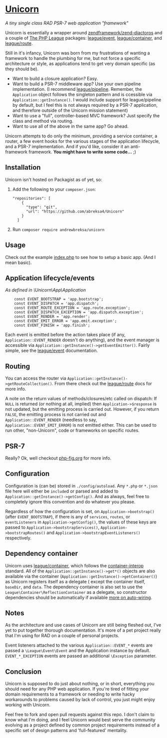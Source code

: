 # [Unicorn](https://github.com/abreksa4/Unicorn)
_A tiny single class RAD PSR-7 web application "framework"_

Unicorn is essentially a wrapper around [zendframework/zend-diactoros](https://github.com/zendframework/zend-diactoros) and a couple of [The PHP League](https://thephpleague.com/) packages: [league/event](http://event.thephpleague.com/2.0/), [league/container](http://container.thephpleague.com/), and [league/route](http://route.thephpleague.com/).

Still in it's infancy, Unicorn was born from my frustrations of wanting a framework to handle the plumbing for me, but not force a specific architecture or style, as applications tend to get very domain specific (as they should be).

- Want to build a closure application? Easy. 
- Want to build a PSR-7 middleware app? Use your own pipeline implementation. (I recommend 
[league/pipeline](http://pipeline.thephpleague.com/). Remember, the `Application` object follows the singleton pattern and is ccessible via `Application::getInstance()`. I would include support for league/pipeline by default, but I feel this is not always required by a PSR-7 application, and therefore outside of the Unicorn mission statement)
- Want to use a "full", controller-based MVC framework? Just specify the class and method via routing.
- Want to use all of the above in the same app? Go ahead. 

Unicorn attempts to do only the minimum, providing a service container, a router, a few event hooks for the various stages of the application lifecycle, and a PSR-7 implementation. And if you'd like, consider it an anti-framework framework. **You might have to write some code...** ;)

## Installation
Unicorn isn't hosted on Packagist as of yet, so:

1. Add the following to your `composer.json`:
	```
	"repositories": [
        {
          "type": "git",
          "url": "https://github.com/abreksa4/Unicorn"
        }
      ]
    ```

2. Run `composer require andrewbreksa/unicorn`
      
## Usage
Check out the example [index.php](https://github.com/abreksa4/Unicorn/blob/master/public/index.php) to see how to setup a basic app. (And I mean basic).

## Application lifecycle/events
_As defined in \Unicorn\App\Application_

```
	const EVENT_BOOTSTRAP = 'app.bootstrap';
	const EVENT_DISPATCH = 'app.dispatch';
	const EVENT_ROUTE_EXCEPTION = 'app.route.exception';
	const EVENT_DISPATCH_EXCEPTION = 'app.dispatch.exception';
	const EVENT_RENDER = 'app.render';
	const EVENT_EMIT_ERROR = 'app.emit.exception';
	const EVENT_FINISH = 'app.finish';
```

Each event is emitted before the action takes place (if any, `Application::EVENT_RENDER` doesn't do anything), and the event manager is accessible via `Application::getInstance()->getEventEmitter()`. Fairly simple, see the [league/event](http://event.thephpleague.com/2.0/) documentation.

## Routing
You can access the router via `Application::getInstance()->getRouteCollection()`. From there check out the [league/route](http://route.thephpleague.com/) docs for more info. 

A note on the return values of methods/closures/etc called on dispatch: If `NULL` is returned (or nothing at all, implied) then `Application->$response` is not updated, but the emitting process is carried out. However, if you return `FALSE`, the emitting process is not carried out and `Application::EVENT_RENDER` (needless to say, `Application::EVENT_EMIT_ERROR`) is not emitted either. This can be used to run other, "non-Unicorn", code or frameworks on specific routes.

## PSR-7
Really? Ok, well checkout [php-fig.org](http://www.php-fig.org/psr/psr-7/) for more info.

## Configuration
Configuration is (can be) stored in `./config/autoload`. Any `*.php` or `*.json` file here will either be `include`d or parsed and added to `Application::getInstance()->getConfig()`. And as always, feel free to completely ignore this convention and do whatever you please.

Regardless of how the configuration is set, on `Application->bootstrap()` (after `EVENT_BOOTSTRAP`), if there is any of `services`, `routes`, or `eventListeners` in `Application->getConfig()`, the values of these keys are passed to `Application->bootstrapServices()`, `Application->bootstrapRoutes()` and `Application->bootstrapEventListeners()` respectively.

## Dependency container
Unicorn uses [league/container](http://container.thephpleague.com/), which follows the [container-interop](https://github.com/container-interop/container-interop) standard. All of the `Application::getInstance()->get*()` objects are also available via the container (`Application::getInstance()->getContainer()`) as Unicorn registers itself as a delegate ( except the container itself, `baseDir`, and `data`. The dependency container is also set to use the `League\Container\ReflectionContainer` as a delegate, so constructor dependencies should be automatically if available [more on auto-wiring](http://container.thephpleague.com/auto-wiring/). 

## Notes
As the architecture and use cases of Unicorn are still being fleshed out, I've yet to put together thorough documentation. It's more of a pet project really that I'm using for RAD on a couple of personal projects. 

Event listeners attached to the various `Application::EVENT_*` events are passed a `\League\Event\Event` and the Application instance by default. `EVENT_*_EXCEPTION` events are passed an additional `\Exception` parameter. 

## Conclusion
Unicorn is supposed to do just about nothing, or in short, everything you should need for any PHP web application. If you're tired of fitting your domain requirements to a framework or needing to write hacky workarounds to problems caused by lack of control, you just might enjoy working with Unicorn. 

Feel free to fork and open pull requests against this repo. I don't claim to know what I'm doing, and I feel Unicorn would best serve the community evolving as a project defined by common project requirements instead of a specific set of design patterns and 'full-featured' mentality.